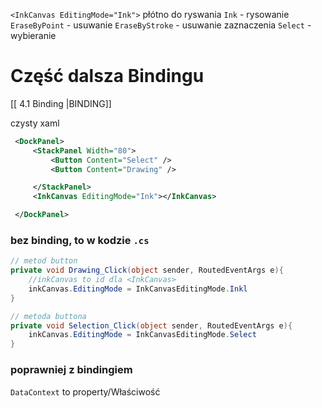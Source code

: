 
`<InkCanvas EditingMode="Ink">` płótno do ryswania
`Ink` - rysowanie
`EraseByPoint` - usuwanie
`EraseByStroke` - usuwanie zaznaczenia
`Select` - wybieranie

# Część dalsza Bindingu 
[[ 4.1 Binding |BINDING]]

czysty xaml
```xml
 <DockPanel>
     <StackPanel Width="80">
         <Button Content="Select" />
         <Button Content="Drawing" />

     </StackPanel>
     <InkCanvas EditingMode="Ink"></InkCanvas>

 </DockPanel>
```
### bez binding, to w kodzie `.cs`
```c#
// metod button
private void Drawing_Click(object sender, RoutedEventArgs e){
	//inkCanvas to id dla <InkCanvas>
	inkCanvas.EditingMode = InkCanvasEditingMode.Inkl
}

// metoda buttona
private void Selection_Click(object sender, RoutedEventArgs e){
	inkCanvas.EditingMode = InkCanvasEditingMode.Select
}
```

### poprawniej z bindingiem
`DataContext` to property/Właściwość 













